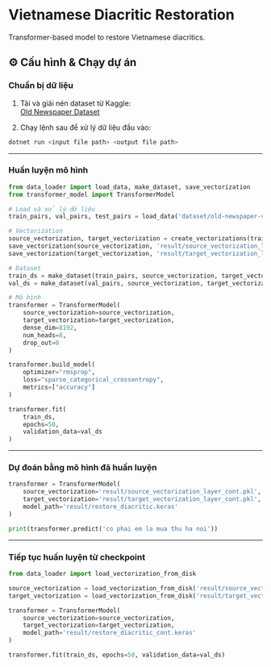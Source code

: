 # Vietnamese Diacritic Restoration

Transformer-based model to restore Vietnamese diacritics.

## ⚙️ Cấu hình & Chạy dự án

### Chuẩn bị dữ liệu

1. Tải và giải nén dataset từ Kaggle:  
   [Old Newspaper Dataset](https://www.kaggle.com/alvations/old-newspapers)

2. Chạy lệnh sau để xử lý dữ liệu đầu vào:
```bash
dotnet run <input file path> <output file path>
```

---

### Huấn luyện mô hình

```python
from data_loader import load_data, make_dataset, save_vectorization
from transformer_model import TransformerModel

# Load và xử lý dữ liệu
train_pairs, val_pairs, test_pairs = load_data('dataset/old-newspaper-vietnamese.txt', limit=10000)

# Vectorization
source_vectorization, target_vectorization = create_vectorizations(train_pairs)
save_vectorization(source_vectorization, 'result/source_vectorization_layer.pkl')
save_vectorization(target_vectorization, 'result/target_vectorization_layer.pkl')

# Dataset
train_ds = make_dataset(train_pairs, source_vectorization, target_vectorization, batch_size=64)
val_ds = make_dataset(val_pairs, source_vectorization, target_vectorization, batch_size=64)

# Mô hình
transformer = TransformerModel(
    source_vectorization=source_vectorization,
    target_vectorization=target_vectorization,
    dense_dim=8192,
    num_heads=8,
    drop_out=0
)

transformer.build_model(
    optimizer="rmsprop",
    loss="sparse_categorical_crossentropy",
    metrics=["accuracy"]
)

transformer.fit(
    train_ds,
    epochs=50,
    validation_data=val_ds
)
```

---

### Dự đoán bằng mô hình đã huấn luyện

```python
transformer = TransformerModel(
    source_vectorization='result/source_vectorization_layer_cont.pkl',
    target_vectorization='result/target_vectorization_layer_cont.pkl',
    model_path='result/restore_diacritic.keras'
)

print(transformer.predict('co phai em la mua thu ha noi'))
```

---

### Tiếp tục huấn luyện từ checkpoint

```python
from data_loader import load_vectorization_from_disk

source_vectorization = load_vectorization_from_disk('result/source_vectorization_layer_cont.pkl')
target_vectorization = load_vectorization_from_disk('result/target_vectorization_layer_cont.pkl')

transformer = TransformerModel(
    source_vectorization=source_vectorization,
    target_vectorization=target_vectorization,
    model_path='result/restore_diacritic_cont.keras'
)

transformer.fit(train_ds, epochs=50, validation_data=val_ds)
```
